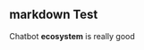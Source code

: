 ##  markdown Test ##
 Chatbot **ecosystem** is really good

<!--stackedit_data:
eyJoaXN0b3J5IjpbMTU4NjM4MjA1M119
-->